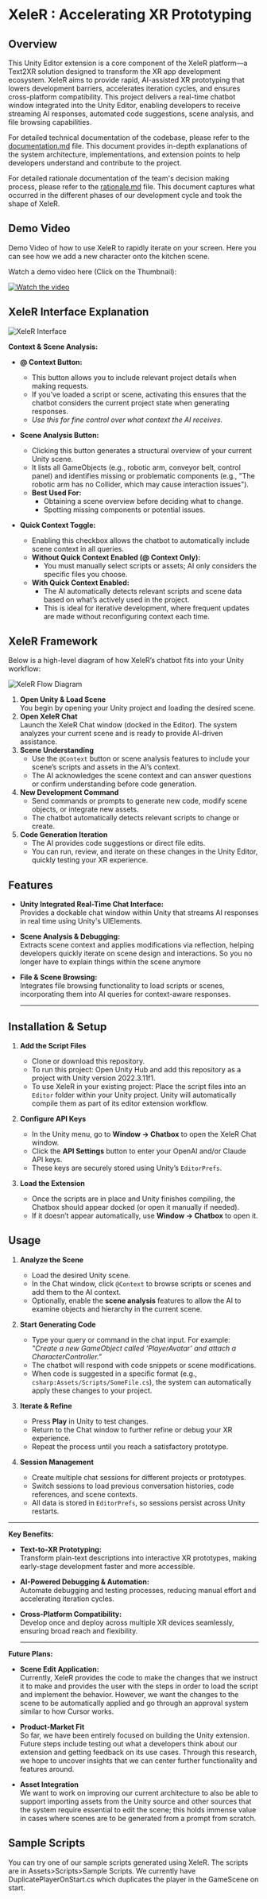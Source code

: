 # XeleR : Accelerating XR Prototyping

## Overview

This Unity Editor extension is a core component of the XeleR platform—a Text2XR solution designed to transform the XR app development ecosystem. XeleR aims to provide rapid, AI-assisted XR prototyping that lowers development barriers, accelerates iteration cycles, and ensures cross-platform compatibility. This project delivers a real-time chatbot window integrated into the Unity Editor, enabling developers to receive streaming AI responses, automated code suggestions, scene analysis, and file browsing capabilities.

For detailed technical documentation of the codebase, please refer to the [documentation.md](./documentation.md) file. This document provides in-depth explanations of the system architecture, implementations, and extension points to help developers understand and contribute to the project.

For detailed rationale documentation of the team's decision making process, please refer to the [rationale.md](./rationale.md) file. This document captures what occurred in the different phases of our development cycle and took the shape of XeleR. 

## Demo Video
Demo Video of how to use XeleR to rapidly iterate on your screen. Here you can see how we add a new character onto the kitchen scene.

Watch a demo video here (Click on the Thumbnail):

[![Watch the video](https://img.youtube.com/vi/Zdj6ES_ETMg/0.jpg)](https://youtu.be/Zdj6ES_ETMg)


## XeleR Interface Explanation

![XeleR Interface](./InterfaceExplanation.png)

**Context & Scene Analysis:**

- **@ Context Button:**  
  - This button allows you to include relevant project details when making requests.  
  - If you’ve loaded a script or scene, activating this ensures that the chatbot considers the current project state when generating responses.  
  - *Use this for fine control over what context the AI receives.*

- **Scene Analysis Button:**  
  - Clicking this button generates a structural overview of your current Unity scene.  
  - It lists all GameObjects (e.g., robotic arm, conveyor belt, control panel) and identifies missing or problematic components (e.g., "The robotic arm has no Collider, which may cause interaction issues").  
  - **Best Used For:**  
    - Obtaining a scene overview before deciding what to change.  
    - Spotting missing components or potential issues.

- **Quick Context Toggle:**  
  - Enabling this checkbox allows the chatbot to automatically include scene context in all queries.  
  - **Without Quick Context Enabled (@ Context Only):**  
    - You must manually select scripts or assets; AI only considers the specific files you choose.  
  - **With Quick Context Enabled:**  
    - The AI automatically detects relevant scripts and scene data based on what’s actively used in the project.  
    - This is ideal for iterative development, where frequent updates are made without reconfiguring context each time.


## XeleR Framework

Below is a high-level diagram of how XeleR’s chatbot fits into your Unity workflow:

![XeleR Flow Diagram](./frameWork.png)

1. **Open Unity & Load Scene**  
   You begin by opening your Unity project and loading the desired scene.
2. **Open XeleR Chat**  
   Launch the XeleR Chat window (docked in the Editor). The system analyzes your current scene and is ready to provide AI-driven assistance.
3. **Scene Understanding**  
   - Use the `@Context` button or scene analysis features to include your scene’s scripts and assets in the AI’s context.
   - The AI acknowledges the scene context and can answer questions or confirm understanding before code generation.
4. **New Development Command**  
   - Send commands or prompts to generate new code, modify scene objects, or integrate new assets.
   - The chatbot automatically detects relevant scripts to change or create.
5. **Code Generation Iteration**  
   - The AI provides code suggestions or direct file edits.
   - You can run, review, and iterate on these changes in the Unity Editor, quickly testing your XR experience.


## Features

- **Unity Integrated Real-Time Chat Interface:**  
  Provides a dockable chat window within Unity that streams AI responses in real time using Unity's UIElements.

- **Scene Analysis & Debugging:**  
  Extracts scene context and applies modifications via reflection, helping developers quickly iterate on scene design and interactions. So you no longer have to explain things within the scene anymore

- **File & Scene Browsing:**  
  Integrates file browsing functionality to load scripts or scenes, incorporating them into AI queries for context-aware responses.

  ---

## Installation & Setup

1. **Add the Script Files**  
   - Clone or download this repository.  
   - To run this project: Open Unity Hub and add this repository as a project with Unity version 2022.3.11f1.
   - To use XeleR in your existing project: Place the script files into an `Editor` folder within your Unity project. Unity will automatically compile them as part of its editor extension workflow.

2. **Configure API Keys**  
   - In the Unity menu, go to **Window → Chatbox** to open the XeleR Chat window.  
   - Click the **API Settings** button to enter your OpenAI and/or Claude API keys.  
   - These keys are securely stored using Unity’s `EditorPrefs`.

3. **Load the Extension**  
   - Once the scripts are in place and Unity finishes compiling, the Chatbox should appear docked (or open it manually if needed).  
   - If it doesn’t appear automatically, use **Window → Chatbox** to open it.


## Usage

1. **Analyze the Scene**  
   - Load the desired Unity scene.  
   - In the Chat window, click `@Context` to browse scripts or scenes and add them to the AI context.  
   - Optionally, enable the **scene analysis** features to allow the AI to examine objects and hierarchy in the current scene.

2. **Start Generating Code**  
   - Type your query or command in the chat input. For example:  
     *"Create a new GameObject called ‘PlayerAvatar’ and attach a CharacterController."*  
   - The chatbot will respond with code snippets or scene modifications.  
   - When code is suggested in a specific format (e.g., ```csharp:Assets/Scripts/SomeFile.cs```), the system can automatically apply these changes to your project.

3. **Iterate & Refine**  
   - Press **Play** in Unity to test changes.  
   - Return to the Chat window to further refine or debug your XR experience.  
   - Repeat the process until you reach a satisfactory prototype.

4. **Session Management**  
   - Create multiple chat sessions for different projects or prototypes.  
   - Switch sessions to load previous conversation histories, code references, and scene contexts.  
   - All data is stored in `EditorPrefs`, so sessions persist across Unity restarts.

---

**Key Benefits:**

- **Text-to-XR Prototyping:**  
  Transform plain-text descriptions into interactive XR prototypes, making early-stage development faster and more accessible.

- **AI-Powered Debugging & Automation:**  
  Automate debugging and testing processes, reducing manual effort and accelerating iteration cycles.

- **Cross-Platform Compatibility:**  
  Develop once and deploy across multiple XR devices seamlessly, ensuring broad reach and flexibility.

  ---

**Future Plans:**

- **Scene Edit Application:**  
  Currently, XeleR provides the code to make the changes that we instruct it to make and provides the user with the steps in order to load the script and implement the behavior. However, we want the changes to the scene to be automatically applied and go through an approval system similar to how Cursor works. 

- **Product-Market Fit**  
  So far, we have been entirely focused on building the Unity extension. Future steps include testing out what a developers think about our extension and getting feedback on its use cases. Through this research, we hope to uncover insights that we can center further functionality and features around.

- **Asset Integration**  
  We want to work on improving our current architecture to also be able to support importing assets from the Unity source and other sources that the system require essential to edit the scene; this holds immense value in cases where scenes are to be generated from a prompt from scratch. 

## Sample Scripts
You can try one of our sample scripts generated using XeleR. The scripts are in Assets>Scripts>Sample Scripts. We currently have DuplicatePlayerOnStart.cs which duplicates the player in the GameScene on start.

